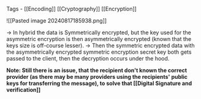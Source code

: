 Tags - [[Encoding]] [[Cryptography]] [[Encryption]]

![[Pasted image 20240817185938.png]]

-> In hybrid the data is Symmetrically encrypted, but the key used for the asymmetric encryption is then asymmetrically encrypted (known that the keys size is off-course lesser).
-> Then the symmetric encrypted data with the asymmetrically encrypted symmetric encryption secret key both gets passed to the client, then the decryption occurs under the hood.

**Note: Still there is an issue, that the recipient don't known the correct provider (as there may be many providers using the recipients' public keys for transferring the message), to solve that [[Digital Signature and verification]]**